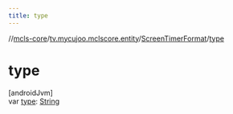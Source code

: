 ```yaml
---
title: type
---
```

//[mcls-core](../../../index.html)/[tv.mycujoo.mclscore.entity](../index.html)/[ScreenTimerFormat](index.html)/[type](type.html)



# type



[androidJvm]\
var [type](type.html): [String](https://kotlinlang.org/api/latest/jvm/stdlib/kotlin/-string/index.html)




